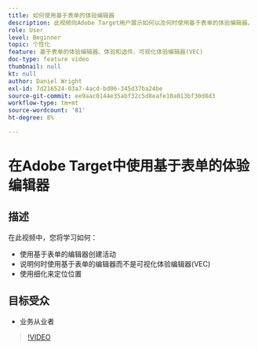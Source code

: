 ```yaml
---
title: 如何使用基于表单的体验编辑器
description: 此视频向Adobe Target用户展示如何以及何时使用基于表单的体验编辑器。
role: User
level: Beginner
topic: 个性化
feature: 基于表单的体验编辑器、体验和选件、可视化体验编辑器(VEC)
doc-type: feature video
thumbnail: null
kt: null
author: Daniel Wright
exl-id: 7d216524-03a7-4acd-bd06-345d37ba24be
source-git-commit: ee9aac0144e35abf32c5d8eafe10a013bf30d8d3
workflow-type: tm+mt
source-wordcount: '81'
ht-degree: 8%

---
```


# 在Adobe Target中使用基于表单的体验编辑器

## 描述

在此视频中，您将学习如何：

* 使用基于表单的编辑器创建活动
* 说明何时使用基于表单的编辑器而不是可视化体验编辑器(VEC)
* 使用细化来定位位置

## 目标受众

* 业务从业者

>[!VIDEO](https://video.tv.adobe.com/v/17390/?quality=12)
